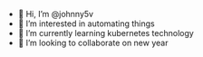 - 👋 Hi, I’m @johnny5v
- 👀 I’m interested in automating things
- 🌱 I’m currently learning kubernetes technology
- 💞️ I’m looking to collaborate on new year

<!---
johnny5v/johnny5v is a ✨ special ✨ repository because its `README.md` (this file) appears on your GitHub profile.
You can click the Preview link to take a look at your changes.
--->
